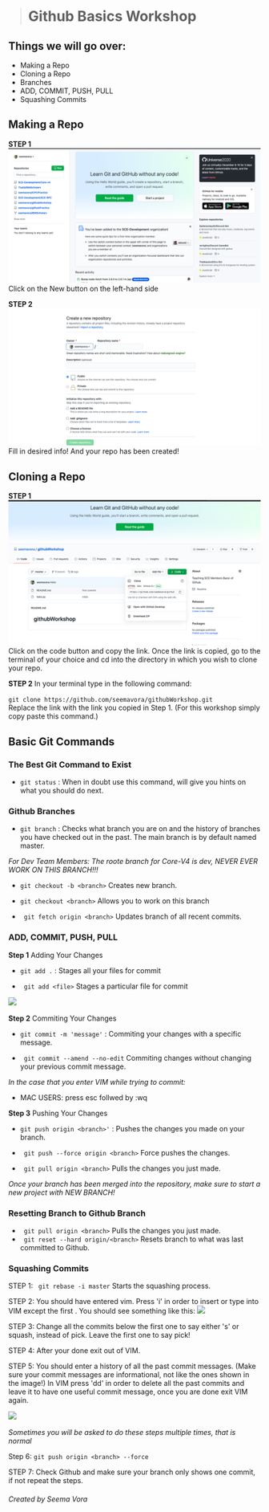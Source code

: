 ># Github Basics Workshop

## Things we will go over:
-  Making a Repo
- Cloning a Repo
- Branches
-  ADD, COMMIT, PUSH, PULL
- Squashing Commits

## Making a Repo
**STEP 1** 
![](./images/RepoCreate.png)
Click on the New button on the left-hand side

**STEP 2**
![](./images/createNew.png)
Fill in desired info! And your repo has been created! 

## Cloning a Repo
**STEP 1** 
![](./images/cloneRepo.png)
Click on the code button and copy the link. Once the link is copied, go to the terminal of your choice and cd into the directory in which you wish to clone your repo. 


**STEP 2**
In your terminal type in the following command:

``` git clone https://github.com/seemavora/githubWorkshop.git ```   
Replace the link with the link you copied in Step 1. (For this workshop simply copy paste this command.) 

## Basic Git Commands
### **The Best Git Command to Exist**
- ```git status``` : When in doubt use this command, will give you hints on what you should do next.

### **Github Branches**

- ```git branch``` : Checks what branch you are on and the history of branches you have checked out in the past. The main branch is by default named master. 

*For Dev Team Members: The roote branch for Core-V4 is dev, NEVER EVER WORK ON THIS BRANCH!!!*

- ``` git checkout -b <branch> ``` Creates new branch.

- ``` git checkout <branch> ``` Allows you to work on this branch

- ``` git fetch origin <branch>``` Updates branch of all recent commits. 


### **ADD, COMMIT, PUSH, PULL**
**Step 1** Adding Your Changes

- ```git add .``` : Stages all your files for commit

- ``` git add <file>``` Stages a particular file for commit


![](./images/gitAdd.png)

**Step 2** Commiting Your Changes

- ```git commit -m 'message'``` : Commiting your changes with a specific message.

- ``` git commit --amend --no-edit``` Commiting changes without changing your previous commit message.

*In the case that you enter VIM while trying to commit:*
- MAC USERS: press esc follwed by :wq

**Step 3** Pushing Your Changes

- ```git push origin <branch>'``` : Pushes the changes you made on your branch. 

- ``` git push --force origin <branch>``` Force pushes the changes.
- ``` git pull origin <branch>``` Pulls the changes you just made. 

*Once your branch has been merged into the repository, make sure to start a new project with  NEW BRANCH!*

### **Resetting Branch to Github Branch**

- ``` git pull origin <branch>``` Pulls the changes you just made. 
- ``` git reset --hard origin/<branch>``` Resets branch to what was last committed to Github.  

### **Squashing Commits**

STEP 1:  ``` git rebase -i master``` Starts the squashing process.

STEP 2: You should have entered vim. Press 'i' in order to insert or type into VIM except the first . You should see something like this: 
![](./images/beforeSquash.png)

STEP 3: Change all the commits below the first one to say either 's' or squash, instead of pick. Leave the first one to say pick! 

STEP 4: After your done exit out of VIM.

STEP 5: You should enter a history of all the past commit messages. (Make sure your commit messages are informational, not like the ones shown in the image!) In VIM press 'dd' in order to delete all the past commits and leave it to have one useful commit message, once you are done exit VIM again. 

![](./images/bigCommitMessage.png)

*Sometimes you will be asked to do these steps multiple times, that is normal*

Step 6: ```git push origin <branch> --force```

STEP 7: Check Github and make sure your branch only shows one commit, if not repeat the steps.



###### Created by Seema Vora 







